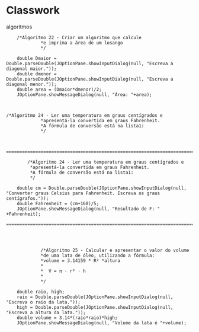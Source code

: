# Classwork
algoritmos

		/*Algoritmo 22 - Criar um algoritmo que calcule
				 *e imprima a área de um losango 
				 */
		
		double Dmaior = Double.parseDouble(JOptionPane.showInputDialog(null, "Escreva a diagonal maior."));
		double dmenor = Double.parseDouble(JOptionPane.showInputDialog(null, "Escreva a diagonal menor."));
		double area = (Dmaior*dmenor)/2;
		JOptionPane.showMessageDialog(null, "Área: "+area);
    
    
    
    /*Algoritmo 24 - Ler uma temperatura em graus centígrados e 
				 *apresentá-la convertida em graus Fahrenheit. 
				 *A fórmula de conversão está na lista1:   
				 */
				 
				 
		===========================================================================================		 

			/*Algoritmo 24 - Ler uma temperatura em graus centígrados e 
			 *apresentá-la convertida em graus Fahrenheit. 
			 *A fórmula de conversão está na lista1:   
			 */
		
		double cm = Double.parseDouble(JOptionPane.showInputDialog(null, "Converter graus Celsius para Fahrenheit. Escreva os graus centígrafos."));
		double Fahrenheit = (cm+160)/5;
		JOptionPane.showMessageDialog(null, "Resultado de F: " +Fahrenheit);
		==================================================================================================				 
				 

				 
				 
				 /*Algoritmo 25 - Calcular e apresentar o valor do volume 
				 *de uma lata de óleo, utilizando a fórmula: 
				 *volume = 3.14159 * R² *altura 
				 *
				 *	V = π · r² · h
				 *
				 */
		
		double raio, high;
		raio = Double.parseDouble(JOptionPane.showInputDialog(null, "Escreva o raio da lata."));
		high = Double.parseDouble(JOptionPane.showInputDialog(null, "Escreva a altura da lata."));
		double volume = 3.14*(raio*raio)*high;
		JOptionPane.showMessageDialog(null, "Volume da lata é "+volume);
